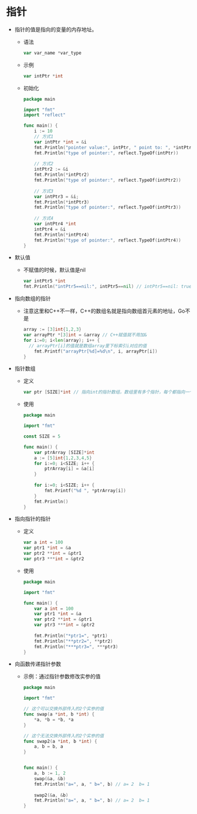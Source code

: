 # 指针

* 指针的值是指向的变量的内存地址。

  * 语法

    ```go
    var var_name *var_type
    ```

  * 示例

    ```go
    var intPtr *int
    ```

  * 初始化

    ```go
    package main
    
    import "fmt"
    import "reflect"
    
    func main() {
        i := 10
        // 方式1
        var intPtr *int = &i
        fmt.Println("pointer value:", intPtr, " point to: ", *intPtr)
        fmt.Println("type of pointer:", reflect.TypeOf(intPtr))
        
        // 方式2
        intPtr2 := &i
        fmt.Println(*intPtr2)
        fmt.Println("type of pointer:", reflect.TypeOf(intPtr2))
        
        // 方式3
        var intPtr3 = &i;
        fmt.Println(*intPtr3)
        fmt.Println("type of pointer:", reflect.TypeOf(intPtr3))
        
        // 方式4
        var intPtr4 *int
        intPtr4 = &i
        fmt.Println(*intPtr4)
        fmt.Println("type of pointer:", reflect.TypeOf(intPtr4))
    }
    ```

    

* 默认值

  * 不赋值的时候，默认值是nil

    ```go
    var intPtr5 *int    
    fmt.Println("intPtr5==nil:", intPtr5==nil) // intPtr5==nil: true
    ```

* 指向数组的指针

  * 注意这里和C++不一样，C++的数组名就是指向数组首元素的地址，Go不是

    ```go
    array := [3]int{1,2,3}
    var arrayPtr *[3]int = &array // C++赋值就不用加&
    for i:=0; i<len(array); i++ {
      // arrayPtr[i]的值就是数组array里下标索引i对应的值
    	fmt.Printf("arrayPtr[%d]=%d\n", i, arrayPtr[i])
    }
    ```
    
    

* 指针数组

  * 定义

    ```go
    var ptr [SIZE]*int // 指向int的指针数组，数组里有多个指针，每个都指向一个int
    ```

  * 使用

    ```go
    package main
    
    import "fmt"
    
    const SIZE = 5
    
    func main() {
        var ptrArray [SIZE]*int
        a := [5]int{1,2,3,4,5}
        for i:=0; i<SIZE; i++ {
            ptrArray[i] = &a[i]
        }
        
        for i:=0; i<SIZE; i++ {
            fmt.Printf("%d ", *ptrArray[i])
        }
        fmt.Println()
    }
    ```

    

* 指向指针的指针

  * 定义

    ```go
    var a int = 100
    var ptr1 *int = &a
    var ptr2 **int = &ptr1
    var ptr3 ***int = &ptr2
    ```

    

  * 使用

    ```go
    package main
    
    import "fmt"
    
    func main() {
        var a int = 100
        var ptr1 *int = &a
        var ptr2 **int = &ptr1
        var ptr3 ***int = &ptr2
        
        fmt.Println("*ptr1=", *ptr1)
        fmt.Println("**ptr2=", **ptr2)
        fmt.Println("***ptr3=", ***ptr3)
    }
    ```

    

* 向函数传递指针参数

  * 示例：通过指针参数修改实参的值

    ```go
    package main
    
    import "fmt"
    
    // 这个可以交换外部传入的2个实参的值
    func swap(a *int, b *int) {
        *a, *b = *b, *a
    }
    
    // 这个无法交换外部传入的2个实参的值
    func swap2(a *int, b *int) {
        a, b = b, a
    }
    
    
    func main() {
        a, b := 1, 2
        swap(&a, &b)
        fmt.Println("a=", a, " b=", b) // a= 2  b= 1
        
        swap2(&a, &b)
        fmt.Println("a=", a, " b=", b) // a= 2  b= 1
    }
    ```

    

